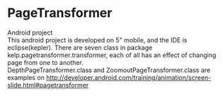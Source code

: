 # PageTransformer
Android project<br>
This android project is developed on 5" mobile, and the IDE is eclipse(kepler).
There are seven class in package kelp.pagetransformer.transformer, each of all has an effect of changing page from one to another.
<br>
DepthPageTransformer.class and ZoomoutPageTransformer.class are examples on http://developer.android.com/training/animation/screen-slide.html#pagetransformer
